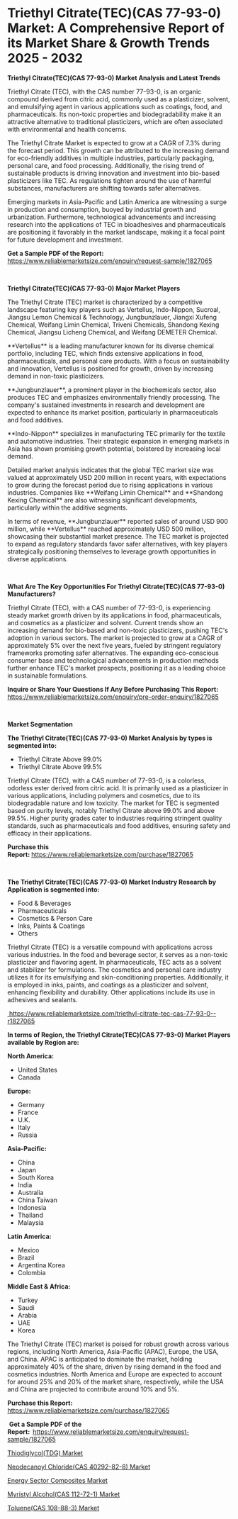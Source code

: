 <p><h1>Triethyl Citrate(TEC)(CAS 77-93-0) Market: A Comprehensive Report of its Market Share & Growth Trends 2025 - 2032</h1></p><p><strong>Triethyl Citrate(TEC)(CAS 77-93-0) Market Analysis and Latest Trends</strong></p>
<p><p>Triethyl Citrate (TEC), with the CAS number 77-93-0, is an organic compound derived from citric acid, commonly used as a plasticizer, solvent, and emulsifying agent in various applications such as coatings, food, and pharmaceuticals. Its non-toxic properties and biodegradability make it an attractive alternative to traditional plasticizers, which are often associated with environmental and health concerns.</p><p>The Triethyl Citrate Market is expected to grow at a CAGR of 7.3% during the forecast period. This growth can be attributed to the increasing demand for eco-friendly additives in multiple industries, particularly packaging, personal care, and food processing. Additionally, the rising trend of sustainable products is driving innovation and investment into bio-based plasticizers like TEC. As regulations tighten around the use of harmful substances, manufacturers are shifting towards safer alternatives.</p><p>Emerging markets in Asia-Pacific and Latin America are witnessing a surge in production and consumption, buoyed by industrial growth and urbanization. Furthermore, technological advancements and increasing research into the applications of TEC in bioadhesives and pharmaceuticals are positioning it favorably in the market landscape, making it a focal point for future development and investment.</p></p>
<p><strong>Get a Sample PDF of the Report:&nbsp;</strong> <a href="https://www.reliablemarketsize.com/enquiry/request-sample/1827065?utm_campaign=1133&utm_medium=2&utm_source=Github&utm_content=ia&utm_term=03042025&utm_id=triethyl-citrateteccas-77-93-0">https://www.reliablemarketsize.com/enquiry/request-sample/1827065</a></p>
<p>&nbsp;</p>
<p><strong>Triethyl Citrate(TEC)(CAS 77-93-0) Major Market Players</strong></p>
<p><p>The Triethyl Citrate (TEC) market is characterized by a competitive landscape featuring key players such as Vertellus, Indo-Nippon, Sucroal, Jiangsu Lemon Chemical & Technology, Jungbunzlauer, Jiangxi Xufeng Chemical, Weifang Limin Chemical, Triveni Chemicals, Shandong Kexing Chemical, Jiangsu Licheng Chemical, and Weifang DEMETER Chemical.</p><p>**Vertellus** is a leading manufacturer known for its diverse chemical portfolio, including TEC, which finds extensive applications in food, pharmaceuticals, and personal care products. With a focus on sustainability and innovation, Vertellus is positioned for growth, driven by increasing demand in non-toxic plasticizers.</p><p>**Jungbunzlauer**, a prominent player in the biochemicals sector, also produces TEC and emphasizes environmentally friendly processing. The company's sustained investments in research and development are expected to enhance its market position, particularly in pharmaceuticals and food additives.</p><p>**Indo-Nippon** specializes in manufacturing TEC primarily for the textile and automotive industries. Their strategic expansion in emerging markets in Asia has shown promising growth potential, bolstered by increasing local demand.</p><p>Detailed market analysis indicates that the global TEC market size was valued at approximately USD 200 million in recent years, with expectations to grow during the forecast period due to rising applications in various industries. Companies like **Weifang Limin Chemical** and **Shandong Kexing Chemical** are also witnessing significant developments, particularly within the additive segments.</p><p>In terms of revenue, **Jungbunzlauer** reported sales of around USD 900 million, while **Vertellus** reached approximately USD 500 million, showcasing their substantial market presence. The TEC market is projected to expand as regulatory standards favor safer alternatives, with key players strategically positioning themselves to leverage growth opportunities in diverse applications.</p></p>
<p>&nbsp;</p>
<p><strong>What Are The Key Opportunities For Triethyl Citrate(TEC)(CAS 77-93-0) Manufacturers?</strong></p>
<p><p>Triethyl Citrate (TEC), with a CAS number of 77-93-0, is experiencing steady market growth driven by its applications in food, pharmaceuticals, and cosmetics as a plasticizer and solvent. Current trends show an increasing demand for bio-based and non-toxic plasticizers, pushing TEC's adoption in various sectors. The market is projected to grow at a CAGR of approximately 5% over the next five years, fueled by stringent regulatory frameworks promoting safer alternatives. The expanding eco-conscious consumer base and technological advancements in production methods further enhance TEC's market prospects, positioning it as a leading choice in sustainable formulations.</p></p>
<p><strong>Inquire or Share Your Questions If Any Before Purchasing This Report:</strong> <a href="https://www.reliablemarketsize.com/enquiry/pre-order-enquiry/1827065?utm_campaign=1133&utm_medium=2&utm_source=Github&utm_content=ia&utm_term=03042025&utm_id=triethyl-citrateteccas-77-93-0">https://www.reliablemarketsize.com/enquiry/pre-order-enquiry/1827065</a></p>
<p>&nbsp;</p>
<p><strong>Market Segmentation</strong></p>
<p><strong>The Triethyl Citrate(TEC)(CAS 77-93-0) Market Analysis by types is segmented into:</strong></p>
<p><ul><li>Triethyl Citrate Above 99.0%</li><li>Triethyl Citrate Above 99.5%</li></ul></p>
<p><p>Triethyl Citrate (TEC), with a CAS number of 77-93-0, is a colorless, odorless ester derived from citric acid. It is primarily used as a plasticizer in various applications, including polymers and cosmetics, due to its biodegradable nature and low toxicity. The market for TEC is segmented based on purity levels, notably Triethyl Citrate above 99.0% and above 99.5%. Higher purity grades cater to industries requiring stringent quality standards, such as pharmaceuticals and food additives, ensuring safety and efficacy in their applications.</p></p>
<p><strong>Purchase this Report:&nbsp;</strong><a href="https://www.reliablemarketsize.com/purchase/1827065?utm_campaign=1133&utm_medium=2&utm_source=Github&utm_content=ia&utm_term=03042025&utm_id=triethyl-citrateteccas-77-93-0">https://www.reliablemarketsize.com/purchase/1827065</a></p>
<p>&nbsp;</p>
<p><strong>The Triethyl Citrate(TEC)(CAS 77-93-0) Market Industry Research by Application is segmented into:</strong></p>
<p><ul><li>Food & Beverages</li><li>Pharmaceuticals</li><li>Cosmetics & Person Care</li><li>Inks, Paints & Coatings</li><li>Others</li></ul></p>
<p><p>Triethyl Citrate (TEC) is a versatile compound with applications across various industries. In the food and beverage sector, it serves as a non-toxic plasticizer and flavoring agent. In pharmaceuticals, TEC acts as a solvent and stabilizer for formulations. The cosmetics and personal care industry utilizes it for its emulsifying and skin-conditioning properties. Additionally, it is employed in inks, paints, and coatings as a plasticizer and solvent, enhancing flexibility and durability. Other applications include its use in adhesives and sealants.</p></p>
<p><a href="https://www.reliablemarketsize.com/triethyl-citrate-tec-cas-77-93-0--r1827065?utm_campaign=1133&utm_medium=2&utm_source=Github&utm_content=ia&utm_term=03042025&utm_id=triethyl-citrateteccas-77-93-0">&nbsp;https://www.reliablemarketsize.com/triethyl-citrate-tec-cas-77-93-0--r1827065</a></p>
<p><strong>In terms of Region, the Triethyl Citrate(TEC)(CAS 77-93-0) Market Players available by Region are:</strong></p>
<p>
    <p> <strong> North America: </strong>
        <ul>
            <li>United States</li>
            <li>Canada</li>
        </ul>
        </p> 
    <p> <strong> Europe: </strong>
        <ul>
            <li>Germany</li>
            <li>France</li>
            <li>U.K.</li>
            <li>Italy</li>
            <li>Russia</li>
        </ul>
        </p> 
    <p> <strong> Asia-Pacific: </strong>
        <ul>
            <li>China</li>
            <li>Japan</li>
            <li>South Korea</li>
            <li>India</li>
            <li>Australia</li>
            <li>China Taiwan</li>
            <li>Indonesia</li>
            <li>Thailand</li>
            <li>Malaysia</li>
        </ul>
        </p> 
    <p> <strong> Latin America: </strong>
        <ul>
            <li>Mexico</li>
            <li>Brazil</li>
            <li>Argentina Korea</li>
            <li>Colombia</li>
        </ul>
        </p> 
    <p> <strong> Middle East & Africa: </strong>
        <ul>
            <li>Turkey</li>
            <li>Saudi</li>
            <li>Arabia</li>
            <li>UAE</li>
            <li>Korea</li>
        </ul>
    </p>
    </p>
<p><p>The Triethyl Citrate (TEC) market is poised for robust growth across various regions, including North America, Asia-Pacific (APAC), Europe, the USA, and China. APAC is anticipated to dominate the market, holding approximately 40% of the share, driven by rising demand in the food and cosmetics industries. North America and Europe are expected to account for around 25% and 20% of the market share, respectively, while the USA and China are projected to contribute around 10% and 5%.</p></p>
<p><strong>Purchase this Report: </strong><a href="https://www.reliablemarketsize.com/purchase/1827065?utm_campaign=1133&utm_medium=2&utm_source=Github&utm_content=ia&utm_term=03042025&utm_id=triethyl-citrateteccas-77-93-0">https://www.reliablemarketsize.com/purchase/1827065</a></p>
<p>&nbsp;<strong>Get a Sample PDF of the Report:&nbsp;&nbsp;</strong><a href="https://www.reliablemarketsize.com/enquiry/request-sample/1827065?utm_campaign=1133&utm_medium=2&utm_source=Github&utm_content=ia&utm_term=03042025&utm_id=triethyl-citrateteccas-77-93-0">https://www.reliablemarketsize.com/enquiry/request-sample/1827065</a></p>
<p><strong></strong></p>
<p><p><a href="https://github.com/oatisorenscl/Market-Research-Report-List-1/blob/main/thiodiglycoltdg-market.md?utm_campaign=1133&utm_medium=2&utm_source=Github&utm_content=ia&utm_term=03042025&utm_id=triethyl-citrateteccas-77-93-0">Thiodiglycol(TDG) Market</a></p><p><a href="https://github.com/klinzenisaa/Market-Research-Report-List-1/blob/main/neodecanoyl-chloridecas-40292-82-8-market.md?utm_campaign=1133&utm_medium=2&utm_source=Github&utm_content=ia&utm_term=03042025&utm_id=triethyl-citrateteccas-77-93-0">Neodecanoyl Chloride(CAS 40292-82-8) Market</a></p><p><a href="https://github.com/jemalapoilly/Market-Research-Report-List-1/blob/main/energy-sector-composites-market.md?utm_campaign=1133&utm_medium=2&utm_source=Github&utm_content=ia&utm_term=03042025&utm_id=triethyl-citrateteccas-77-93-0">Energy Sector Composites Market</a></p><p><a href="https://github.com/shapurforouz/Market-Research-Report-List-1/blob/main/myristyl-alcoholcas-112-72-1-market.md?utm_campaign=1133&utm_medium=2&utm_source=Github&utm_content=ia&utm_term=03042025&utm_id=triethyl-citrateteccas-77-93-0">Myristyl Alcohol(CAS 112-72-1) Market</a></p><p><a href="https://github.com/siriyagayo/Market-Research-Report-List-1/blob/main/toluenecas-108-88-3-market.md?utm_campaign=1133&utm_medium=2&utm_source=Github&utm_content=ia&utm_term=03042025&utm_id=triethyl-citrateteccas-77-93-0">Toluene(CAS 108-88-3) Market</a></p></p>